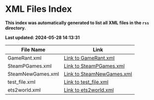 # XML Files Index
**This index was automatically generated to list all XML files in the `rss` directory.**

**Last updated: 2024-05-28 14:13:31**

| File Name | Link |
|-----------|------|
| GameRant.xml | [Link to GameRant.xml](./rss/GameRant.xml) |
| SteamPGames.xml | [Link to SteamPGames.xml](./rss/SteamPGames.xml) |
| SteamNewGames.xml | [Link to SteamNewGames.xml](./rss/SteamNewGames.xml) |
| test_file.xml | [Link to test_file.xml](./rss/test_file.xml) |
| ets2world.xml | [Link to ets2world.xml](./rss/ets2world.xml) |
